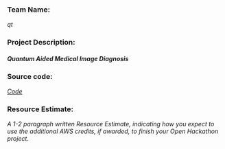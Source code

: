 ### Team Name: 

*qt*

### Project Description: 

#### *Quantum Aided Medical Image Diagnosis*


### Source code: 

*[Code](https://github.com/shadab-entrepreneur/QuantumComputing/edit/main/QHack-2021/Open%20Hack/)*

### Resource Estimate: 

*A 1-2 paragraph written Resource Estimate, indicating how you expect to use the additional AWS credits, if awarded, to finish your Open Hackathon project.*
